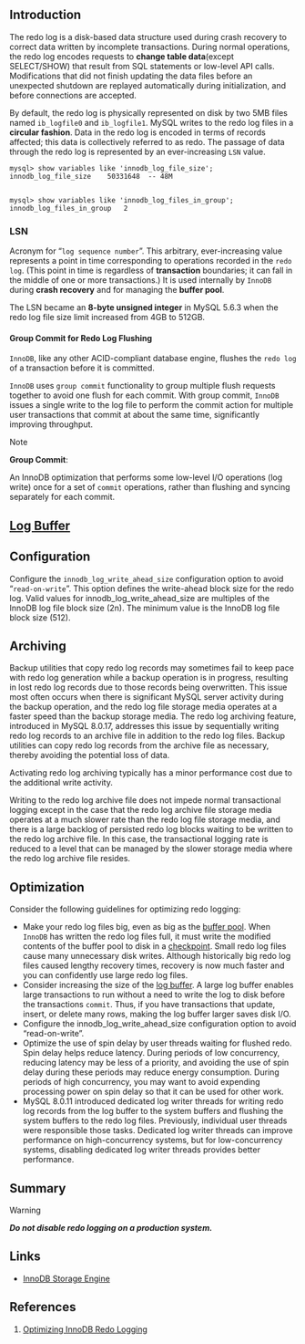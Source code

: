 ## Introduction

The redo log is a disk-based data structure used during crash recovery to correct data written by incomplete transactions. During normal operations, the redo log encodes requests to **change table data**(except SELECT/SHOW) that result from SQL statements or low-level API calls. Modifications that did not finish updating the data files before an unexpected shutdown are replayed automatically during initialization, and before connections are accepted.

By default, the redo log is physically represented on disk by two 5MB files named `ib_logfile0` and `ib_logfile1`. MySQL writes to the redo log files in a **circular fashion**. Data in the redo log is encoded in terms of records affected; this data is collectively referred to as redo. The passage of data through the redo log is represented by an ever-increasing `LSN` value.

```mysql
mysql> show variables like 'innodb_log_file_size';
innodb_log_file_size	50331648  -- 48M


mysql> show variables like 'innodb_log_files_in_group';
innodb_log_files_in_group	2
```

### LSN

Acronym for “`log sequence number`”. This arbitrary, ever-increasing value represents a point in time corresponding to operations recorded in the `redo log`. (This point in time is regardless of **transaction** boundaries; it can fall in the middle of one or more transactions.) It is used internally by `InnoDB` during **crash recovery** and for managing the **buffer pool**.

The LSN became an **8-byte unsigned integer** in MySQL 5.6.3 when the redo log file size limit increased from 4GB to 512GB.

#### Group Commit for Redo Log Flushing

`InnoDB`, like any other ACID-compliant database engine, flushes the `redo log` of a transaction before it is committed.

`InnoDB` uses `group commit` functionality to group multiple flush requests together to avoid one flush for each commit. With group commit, `InnoDB` issues a single write to the log file to perform the commit action for multiple user transactions that commit at about the same time, significantly improving throughput.

> [!NOTE]
>
> **Group Commit**:
>
> An InnoDB optimization that performs some low-level I/O operations (log write) once for a set of `commit` operations, rather than flushing and syncing separately for each commit.

## [Log Buffer](/docs/CS/DB/MySQL/memory.md?id=Log_buffer)

## Configuration

Configure the `innodb_log_write_ahead_size` configuration option to avoid “`read-on-write`”. This option defines the write-ahead block size for the redo log.
Valid values for innodb_log_write_ahead_size are multiples of the InnoDB log file block size (2n). The minimum value is the InnoDB log file block size (512).

## Archiving

Backup utilities that copy redo log records may sometimes fail to keep pace with redo log generation while a backup operation is in progress, resulting in lost redo log records due to those records being overwritten.
This issue most often occurs when there is significant MySQL server activity during the backup operation, and the redo log file storage media operates at a faster speed than the backup storage media.
The redo log archiving feature, introduced in MySQL 8.0.17, addresses this issue by sequentially writing redo log records to an archive file in addition to the redo log files.
Backup utilities can copy redo log records from the archive file as necessary, thereby avoiding the potential loss of data.

Activating redo log archiving typically has a minor performance cost due to the additional write activity.

Writing to the redo log archive file does not impede normal transactional logging except in the case that the redo log archive file storage media operates at a much slower rate than the redo log file storage media, and there is a large backlog of persisted redo log blocks waiting to be written to the redo log archive file. In this case, the transactional logging rate is reduced to a level that can be managed by the slower storage media where the redo log archive file resides.

## Optimization

Consider the following guidelines for optimizing redo logging:

* Make your redo log files big, even as big as the [buffer pool](/docs/CS/DB/MySQL/memory.md?id=buffer_pool). When `InnoDB` has written the redo log files full, it must write the modified contents of the buffer pool to disk in a [checkpoint](https://dev.mysql.com/doc/refman/8.0/en/glossary.html#glos_checkpoint "checkpoint"). Small redo log files cause many unnecessary disk writes. Although historically big redo log files caused lengthy recovery times, recovery is now much faster and you can confidently use large redo log files.
* Consider increasing the size of the [log buffer](/docs/CS/DB/MySQL/memory.md?id=Log_buffer). A large log buffer enables large transactions to run without a need to write the log to disk before the transactions `commit`. Thus, if you have transactions that update, insert, or delete many rows, making the log buffer larger saves disk I/O.
* Configure the innodb_log_write_ahead_size configuration option to avoid “read-on-write”.
* Optimize the use of spin delay by user threads waiting for flushed redo. Spin delay helps reduce latency. During periods of low concurrency, reducing latency may be less of a priority, and avoiding the use of spin delay during these periods may reduce energy consumption. During periods of high concurrency, you may want to avoid expending processing power on spin delay so that it can be used for other work.
* MySQL 8.0.11 introduced dedicated log writer threads for writing redo log records from the log buffer to the system buffers and flushing the system buffers to the redo log files. Previously, individual user threads were responsible those tasks. Dedicated log writer threads can improve performance on high-concurrency systems, but for low-concurrency systems, disabling dedicated log writer threads provides better performance.

## Summary

> [!WARNING]
>
> ***Do not disable redo logging on a production system.***


## Links
- [InnoDB Storage Engine](/docs/CS/DB/MySQL/InnoDB.md?id=innodb-on-disk-structures)

## References

1. [Optimizing InnoDB Redo Logging](https://dev.mysql.com/doc/refman/8.0/en/optimizing-innodb-logging.html)
